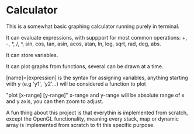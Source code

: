 # Calculator

This is a somewhat basic graphing calculator running purely in terminal.

It can evaluate expressions, with suppport for most common operations:
+, -, *, /, ^, sin, cos, tan, asin, acos, atan, ln, log, sqrt, rad, deg, abs.

It can store variables.

It can plot graphs from functions, several can be drawn at a time.

[name]=[expression] is the syntax for assigning variables, anything starting with y (e.g 'y1', 'y2'...) will be considered a function to plot

"plot [x-range] [y-range]" x-range and y-range will be absolute range of x and y axis, you can then zoom to adjust.

A fun thing about this project is that everythin is implemented from scratch, except the OpenGL functionality, meaning every stack, map or dynamic array is implemented from scratch to fit this specific purpose.
